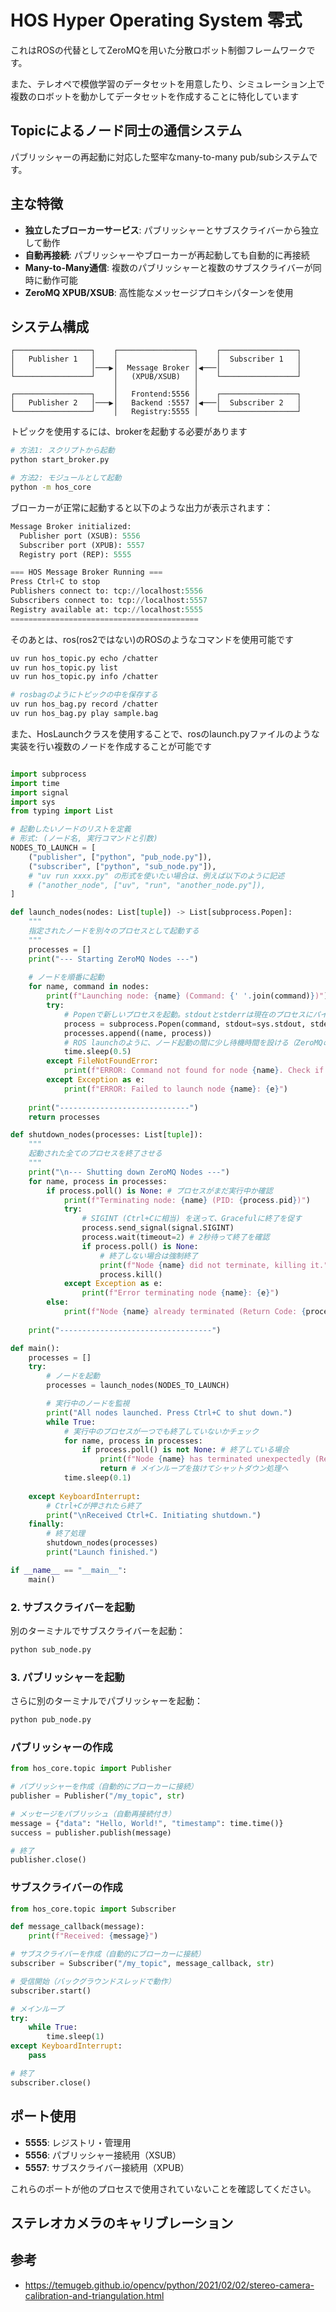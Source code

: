 # HOS Hyper Operating System 零式

これはROSの代替としてZeroMQを用いた分散ロボット制御フレームワークです。

また、テレオペで模倣学習のデータセットを用意したり、シミュレーション上で複数のロボットを動かしてデータセットを作成することに特化しています

## Topicによるノード同士の通信システム

パブリッシャーの再起動に対応した堅牢なmany-to-many pub/subシステムです。

## 主な特徴

- **独立したブローカーサービス**: パブリッシャーとサブスクライバーから独立して動作
- **自動再接続**: パブリッシャーやブローカーが再起動しても自動的に再接続
- **Many-to-Many通信**: 複数のパブリッシャーと複数のサブスクライバーが同時に動作可能
- **ZeroMQ XPUB/XSUB**: 高性能なメッセージプロキシパターンを使用

## システム構成

```
┌─────────────────┐    ┌─────────────────┐    ┌─────────────────┐
│   Publisher 1   │    │                 │    │  Subscriber 1   │
│                 │───▶│  Message Broker │◀───│                 │
└─────────────────┘    │   (XPUB/XSUB)   │    └─────────────────┘
                       │                 │    
┌─────────────────┐    │   Frontend:5556 │    ┌─────────────────┐
│   Publisher 2   │───▶│   Backend :5557 │◀───│  Subscriber 2   │
└─────────────────┘    │   Registry:5555 │    └─────────────────┘
```

トピックを使用するには、brokerを起動する必要があります
```bash
# 方法1: スクリプトから起動
python start_broker.py

# 方法2: モジュールとして起動  
python -m hos_core
```

ブローカーが正常に起動すると以下のような出力が表示されます：

```py
Message Broker initialized:
  Publisher port (XSUB): 5556
  Subscriber port (XPUB): 5557
  Registry port (REP): 5555

=== HOS Message Broker Running ===
Press Ctrl+C to stop
Publishers connect to: tcp://localhost:5556
Subscribers connect to: tcp://localhost:5557
Registry available at: tcp://localhost:5555
==========================================
```

そのあとは、ros(ros2ではない)のROSのようなコマンドを使用可能です

```bash
uv run hos_topic.py echo /chatter
uv run hos_topic.py list 
uv run hos_topic.py info /chatter

# rosbagのようにトピックの中を保存する
uv run hos_bag.py record /chatter
uv run hos_bag.py play sample.bag
```

また、HosLaunchクラスを使用することで、rosのlaunch.pyファイルのような実装を行い複数のノードを作成することが可能です

```py

import subprocess
import time
import signal
import sys
from typing import List

# 起動したいノードのリストを定義
# 形式: (ノード名, 実行コマンドと引数)
NODES_TO_LAUNCH = [
    ("publisher", ["python", "pub_node.py"]),
    ("subscriber", ["python", "sub_node.py"]),
    # "uv run xxxx.py" の形式を使いたい場合は、例えば以下のように記述
    # ("another_node", ["uv", "run", "another_node.py"]), 
]

def launch_nodes(nodes: List[tuple]) -> List[subprocess.Popen]:
    """
    指定されたノードを別々のプロセスとして起動する
    """
    processes = []
    print("--- Starting ZeroMQ Nodes ---")
    
    # ノードを順番に起動
    for name, command in nodes:
        print(f"Launching node: {name} (Command: {' '.join(command)})")
        try:
            # Popenで新しいプロセスを起動。stdoutとstderrは現在のプロセスにパイプする
            process = subprocess.Popen(command, stdout=sys.stdout, stderr=sys.stderr)
            processes.append((name, process))
            # ROS launchのように、ノード起動の間に少し待機時間を設ける（ZeroMQの接続確立のため）
            time.sleep(0.5) 
        except FileNotFoundError:
            print(f"ERROR: Command not found for node {name}. Check if {' '.join(command)} is correct.")
        except Exception as e:
            print(f"ERROR: Failed to launch node {name}: {e}")
            
    print("-----------------------------")
    return processes

def shutdown_nodes(processes: List[tuple]):
    """
    起動された全てのプロセスを終了させる
    """
    print("\n--- Shutting down ZeroMQ Nodes ---")
    for name, process in processes:
        if process.poll() is None: # プロセスがまだ実行中か確認
            print(f"Terminating node: {name} (PID: {process.pid})")
            try:
                # SIGINT (Ctrl+Cに相当) を送って、Gracefulに終了を促す
                process.send_signal(signal.SIGINT)
                process.wait(timeout=2) # 2秒待って終了を確認
                if process.poll() is None:
                    # 終了しない場合は強制終了
                    print(f"Node {name} did not terminate, killing it.")
                    process.kill()
            except Exception as e:
                print(f"Error terminating node {name}: {e}")
        else:
            print(f"Node {name} already terminated (Return Code: {process.returncode})")
            
    print("----------------------------------")

def main():
    processes = []
    try:
        # ノードを起動
        processes = launch_nodes(NODES_TO_LAUNCH)

        # 実行中のノードを監視
        print("All nodes launched. Press Ctrl+C to shut down.")
        while True:
            # 実行中のプロセスが一つでも終了していないかチェック
            for name, process in processes:
                if process.poll() is not None: # 終了している場合
                    print(f"Node {name} has terminated unexpectedly (Return Code: {process.returncode}). Shutting down all nodes.")
                    return # メインループを抜けてシャットダウン処理へ
            time.sleep(0.1)
            
    except KeyboardInterrupt:
        # Ctrl+Cが押されたら終了
        print("\nReceived Ctrl+C. Initiating shutdown.")
    finally:
        # 終了処理
        shutdown_nodes(processes)
        print("Launch finished.")

if __name__ == "__main__":
    main()
```

### 2. サブスクライバーを起動

別のターミナルでサブスクライバーを起動：

```bash
python sub_node.py
```

### 3. パブリッシャーを起動

さらに別のターミナルでパブリッシャーを起動：

```bash
python pub_node.py
```
### パブリッシャーの作成

```python
from hos_core.topic import Publisher

# パブリッシャーを作成（自動的にブローカーに接続）
publisher = Publisher("/my_topic", str)

# メッセージをパブリッシュ（自動再接続付き）
message = {"data": "Hello, World!", "timestamp": time.time()}
success = publisher.publish(message)

# 終了
publisher.close()
```

### サブスクライバーの作成

```python
from hos_core.topic import Subscriber

def message_callback(message):
    print(f"Received: {message}")

# サブスクライバーを作成（自動的にブローカーに接続）
subscriber = Subscriber("/my_topic", message_callback, str)

# 受信開始（バックグラウンドスレッドで動作）
subscriber.start()

# メインループ
try:
    while True:
        time.sleep(1)
except KeyboardInterrupt:
    pass

# 終了
subscriber.close()
```

## ポート使用

- **5555**: レジストリ・管理用
- **5556**: パブリッシャー接続用（XSUB）
- **5557**: サブスクライバー接続用（XPUB）

これらのポートが他のプロセスで使用されていないことを確認してください。



## ステレオカメラのキャリブレーション


## 参考
- https://temugeb.github.io/opencv/python/2021/02/02/stereo-camera-calibration-and-triangulation.html
